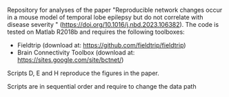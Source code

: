 Repository for analyses of the paper "Reproducible network changes occur in a mouse model of temporal lobe epilepsy but do not correlate with disease severity " (https://doi.org/10.1016/j.nbd.2023.106382).
The code is tested on Matlab R2018b and requires the following toolboxes:
- Fieldtrip (download at: https://github.com/fieldtrip/fieldtrip)
- Brain Connectivity Toolbox (download at: https://sites.google.com/site/bctnet/)

Scripts D, E and H reproduce the figures in the paper.

Scripts are in sequential order and require to change the data path 
